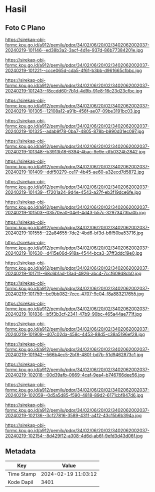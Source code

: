 # Hasil

## Foto C Plano

https://sirekap-obj-formc.kpu.go.id/a912/pemilu/pdpr/34/02/06/20/02/3402062002037-20240219-101146--ed38b3a2-3acf-4d1e-937d-86b77384201e.jpg

https://sirekap-obj-formc.kpu.go.id/a912/pemilu/pdpr/34/02/06/20/02/3402062002037-20240219-101221--ccce065d-cda5-4f61-b3bb-d961665c1bbc.jpg

https://sirekap-obj-formc.kpu.go.id/a912/pemilu/pdpr/34/02/06/20/02/3402062002037-20240219-101243--f8ccdd60-7b1d-4d9b-91e8-16c23d23cfbc.jpg

https://sirekap-obj-formc.kpu.go.id/a912/pemilu/pdpr/34/02/06/20/02/3402062002037-20240219-101305--12108a12-a91b-456f-ae07-09be3191bc03.jpg

https://sirekap-obj-formc.kpu.go.id/a912/pemilu/pdpr/34/02/06/20/02/3402062002037-20240219-101325--adab9f78-0ba7-4805-878b-b990d31ec097.jpg

https://sirekap-obj-formc.kpu.go.id/a912/pemilu/pdpr/34/02/06/20/02/3402062002037-20240219-101348--b3913b18-6394-4bac-9e9e-dfb0324b2842.jpg

https://sirekap-obj-formc.kpu.go.id/a912/pemilu/pdpr/34/02/06/20/02/3402062002037-20240219-101409--ddf50279-ce17-4b45-ae60-a32ecd7d5872.jpg

https://sirekap-obj-formc.kpu.go.id/a912/pemilu/pdpr/34/02/06/20/02/3402062002037-20240219-101439--f7201a24-9d4e-4543-a27f-eb3f19dce6fe.jpg

https://sirekap-obj-formc.kpu.go.id/a912/pemilu/pdpr/34/02/06/20/02/3402062002037-20240219-101503--03570ea0-04e1-4d43-b57c-32973473ba0b.jpg

https://sirekap-obj-formc.kpu.go.id/a912/pemilu/pdpr/34/02/06/20/02/3402062002037-20240219-101555--22a84655-7de2-4bd6-bf3d-b6f50ba53716.jpg

https://sirekap-obj-formc.kpu.go.id/a912/pemilu/pdpr/34/02/06/20/02/3402062002037-20240219-101630--d415e06d-918a-4544-bca3-37ff3ddc19e0.jpg

https://sirekap-obj-formc.kpu.go.id/a912/pemilu/pdpr/34/02/06/20/02/3402062002037-20240219-101711--68c6b1ad-13ad-4926-abc4-7ccf609d8cb0.jpg

https://sirekap-obj-formc.kpu.go.id/a912/pemilu/pdpr/34/02/06/20/02/3402062002037-20240219-101759--bc9bb082-7eec-4707-9c04-f8a883217655.jpg

https://sirekap-obj-formc.kpu.go.id/a912/pemilu/pdpr/34/02/06/20/02/3402062002037-20240219-101836--b5f3b3cf-2341-47b9-90bc-465a44ae771f.jpg

https://sirekap-obj-formc.kpu.go.id/a912/pemilu/pdpr/34/02/06/20/02/3402062002037-20240219-101909--d07c02da-458c-4453-88d5-c38a5196ef28.jpg

https://sirekap-obj-formc.kpu.go.id/a912/pemilu/pdpr/34/02/06/20/02/3402062002037-20240219-101942--566b4ec5-2bf8-480f-bd7b-51d9462873c1.jpg

https://sirekap-obj-formc.kpu.go.id/a912/pemilu/pdpr/34/02/06/20/02/3402062002037-20240219-102018--00d39afb-0669-4caf-9ea4-b746766dee56.jpg

https://sirekap-obj-formc.kpu.go.id/a912/pemilu/pdpr/34/02/06/20/02/3402062002037-20240219-102059--0d5a5d85-f590-4818-89d2-6171cbf847d6.jpg

https://sirekap-obj-formc.kpu.go.id/a912/pemilu/pdpr/34/02/06/20/02/3402062002037-20240219-102136--3cf27816-3589-4311-a4f2-43c15b6b394a.jpg

https://sirekap-obj-formc.kpu.go.id/a912/pemilu/pdpr/34/02/06/20/02/3402062002037-20240219-102154--8d429f12-a308-4d6d-ab6f-9efd3d43d06f.jpg


## Metadata

| Key        | Value               |
| ---------- | ------------------- |
| Time Stamp | 2024-02-19 11:03:12 |
| Kode Dapil | 3401                |



